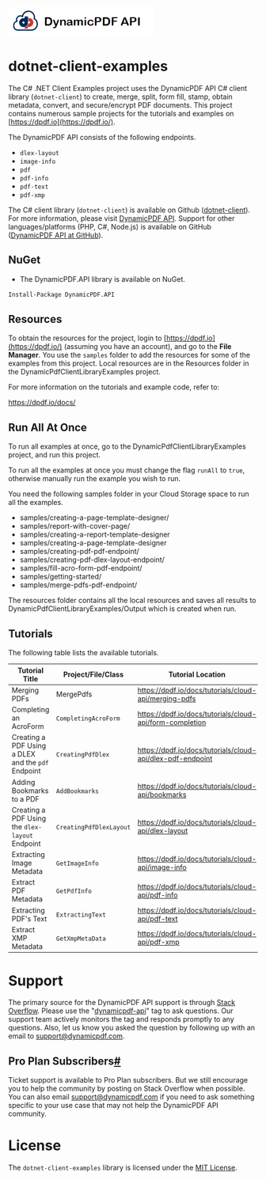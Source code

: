 ![](./logo-banner2.png)

# dotnet-client-examples

The C# .NET Client Examples project uses the DynamicPDF API C# client library (`dotnet-client`) to create, merge, split, form fill, stamp, obtain metadata, convert, and secure/encrypt PDF documents. This project contains numerous sample projects for the tutorials and examples on [https://dpdf.io](https://dpdf.io/).

The DynamicPDF API consists of the following endpoints.

- `dlex-layout`
- `image-info`
- `pdf`
- `pdf-info`
- `pdf-text`
- `pdf-xmp`

The C# client library (`dotnet-client`) is available on Github ([dotnet-client](https://github.com/dynamicpdf-api/dotnet-client)). For more information, please visit [DynamicPDF API](https://dpdf.io/). Support for other languages/platforms (PHP, C#, Node.js) is available on GitHub ([DynamicPDF API at GitHub](https://github.com/dynamicpdf-api)).

## NuGet

* The DynamicPDF.API library is available on NuGet.

```bash
Install-Package DynamicPDF.API
```

## Resources

To obtain the resources for the project, login to [https://dpdf.io](https://dpdf.io/) (assuming you have an account), and go to the **File Manager**. You use the `samples` folder to add the resources for some of the examples from this project. Local resources are in the Resources folder in the DynamicPdfClientLibraryExamples project.

For more information on the tutorials and example code, refer to:

https://dpdf.io/docs/

## Run All At Once

To run all examples at once, go to the DynamicPdfClientLibraryExamples project, and run this project.

To run all the examples at once you must change the flag `runAll` to `true`, otherwise manually run the example you wish to run.

You need the following samples folder in your Cloud Storage space to run all the examples.

* samples/creating-a-page-template-designer/
* samples/report-with-cover-page/
* samples/creating-a-report-template-designer
* samples/creating-a-page-template-designer
* samples/creating-pdf-pdf-endpoint/
* samples/creating-pdf-dlex-layout-endpoint/
* samples/fill-acro-form-pdf-endpoint/
* samples/getting-started/
* samples/merge-pdfs-pdf-endpoint/

The resources folder contains all the local resources and saves all results to DynamicPdfClientLibraryExamples/Output which is created when run.

## **Tutorials**

The following table lists the available tutorials.

| Tutorial Title                                     | Project/File/Class      | Tutorial Location                                            |
| -------------------------------------------------- | ----------------------- | ------------------------------------------------------------ |
| Merging PDFs                                       | MergePdfs               | https://dpdf.io/docs/tutorials/cloud-api/merging-pdfs |
| Completing an AcroForm                             | `CompletingAcroForm`    | https://dpdf.io/docs/tutorials/cloud-api/form-completion |
| Creating a PDF Using a DLEX and the `pdf` Endpoint | `CreatingPdfDlex`       | https://dpdf.io/docs/tutorials/cloud-api/dlex-pdf-endpoint |
| Adding Bookmarks to a PDF                          | `AddBookmarks`          | https://dpdf.io/docs/tutorials/cloud-api/bookmarks |
| Creating a PDF Using the `dlex-layout` Endpoint    | `CreatingPdfDlexLayout` | https://dpdf.io/docs/tutorials/cloud-api/dlex-layout |
| Extracting Image Metadata                          | `GetImageInfo`          | https://dpdf.io/docs/tutorials/cloud-api/image-info |
| Extract PDF Metadata                               | `GetPdfInfo`            | https://dpdf.io/docs/tutorials/cloud-api/pdf-info |
| Extracting PDF's Text                              | `ExtractingText`        | https://dpdf.io/docs/tutorials/cloud-api/pdf-text |
| Extract XMP Metadata                               | `GetXmpMetaData`        | https://dpdf.io/docs/tutorials/cloud-api/pdf-xmp |

# Support

The primary source for the DynamicPDF API support is through [Stack Overflow](https://stackoverflow.com/questions/tagged/dynamicpdf-api). Please use the "[dynamicpdf-api](https://stackoverflow.com/questions/tagged/dynamicpdf-api)" tag to ask questions. Our support team actively monitors the tag and responds promptly to any questions.  Also, let us know you asked the question by following up with an email to [support@dynamicpdf.com](mailto:support@dynamicpdf.com). 

## Pro Plan Subscribers[#](https://dpdf.io/support#pro-plan-subscribers)

Ticket support is available to Pro Plan subscribers. But we still encourage you to help the community by posting on Stack Overflow when possible. You can also email [support@dynamicpdf.com](mailto:support@dynamicpdf.com) if you need to ask something specific to your use case that may not help the DynamicPDF API community.

# License

The `dotnet-client-examples` library is licensed under the [MIT License](./LICENSE).
